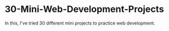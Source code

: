 # 30-Mini-Web-Development-Projects
In this, I've tried 30 different mini projects to practice web development.
